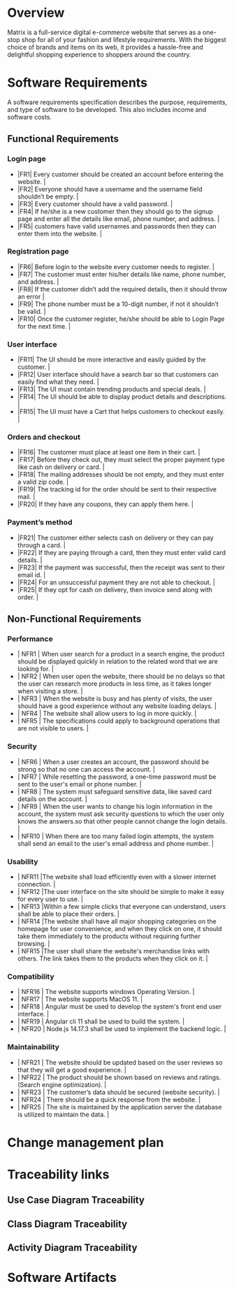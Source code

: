 # Overview

Matrix is a full-service digital e-commerce website that serves as a one-stop shop for all of your fashion and lifestyle requirements. With the biggest choice of brands and items on its web, it provides a hassle-free and delightful shopping experience to shoppers around the country.

# Software Requirements

A software requirements specification describes the purpose, requirements, and type of software to be developed. This also includes income and software costs.

## Functional Requirements

 ### Login page 

* |FR1| Every customer should be created an account before entering the website. |
* |FR2| Everyone should have a username and the username field shouldn’t be empty. |
* |FR3| Every customer should have a valid password. |
* |FR4| If he/she is a new customer then they should go to the signup page and enter all the details like email, phone number, and address. |
* |FR5| customers have valid usernames and passwords then they can enter them into the website. |

### Registration page

* |FR6| Before login to the website every customer needs to register. |
* |FR7| The customer must enter his/her details like name, phone number, and address. |
* |FR8| If the customer didn’t add the required details, then it should throw an error |
* |FR9| The phone number must be a 10-digit number, if not it shouldn’t be valid. |
* |FR10| Once the customer register, he/she should be able to Login Page for the next time. |

 ### User interface

* |FR11| The UI should be more interactive and easily guided by the customer. |
* |FR12| User interface should have a search bar so that customers can easily find what they need. |
* |FR13| The UI must contain trending products and special deals. |
* |FR14| The UI should be able to display product details and descriptions. |
* |FR15| The UI must have a Cart that helps customers to checkout easily. |

### Orders and checkout

* |FR16| The customer must place at least one item in their cart. |
* |FR17| Before they check out, they must select the proper payment type like cash on delivery or card. |
* |FR18| The mailing addresses should be not empty, and they must enter a valid zip code. |
* |FR19| The tracking id for the order should be sent to their respective mail. |
* |FR20| If they have any coupons, they can apply them here. |

### Payment’s method

* |FR21| The customer either selects cash on delivery or they can pay through a card. |
* |FR22| If they are paying through a card, then they must enter valid card details. |
* |FR23| If the payment was successful, then the receipt was sent to their email id. |
* |FR24| For an unsuccessful payment they are not able to checkout. |
* |FR25| If they opt for cash on delivery, then invoice send along with order. |




## Non-Functional Requirements

### Performance

* | NFR1 |  When user search for a product in a search engine, the product should be displayed quickly in relation to the related word that we are looking for. |
* | NFR2 | When user open the website, there should be no delays so that the user can research more products in less time, as it takes longer when visiting a store. |
* | NFR3 | When the website is busy and has plenty of visits, the user should have a good experience without any website loading delays. |
* | NFR4 | The website shall allow users to log in more quickly. |
* | NFR5 | The specifications could apply to background operations that are not visible to users. |

### Security

* | NFR6 | When a user creates an account, the password should be strong so that no one can access the account. |
* | NFR7 | While resetting the password, a one-time password must be sent to the user's email or phone number. |
* | NFR8 | The system must safeguard sensitive data, like saved card details on the account. | 
* | NFR9 | When the user wants to change his login information in the account, the system must ask security questions to which the user only knows the answers.so that other people cannot change the login details. |
* | NFR10 | When there are too many failed login attempts, the system shall send an email to the user's email address and phone number. |

### Usability

* | NFR11 |The website shall load efficiently even with a slower internet connection. |
* | NFR12 |The user interface on the site should be simple to make it easy for every user to use. |      
* | NFR13 |Within a few simple clicks that everyone can understand, users shall be able to place their orders. |
* | NFR14 |The website shall have all major shopping categories on the homepage for user convenience, and when they click on one, it should take them immediately to the products without requiring further browsing. |
* | NFR15 |The user shall share the website's merchandise links with others. The link takes them to the products when they click on it. |

### Compatibility

* | NFR16 | The website supports  windows Operating Version. | 
* | NFR17 | The website supports  MacOS 11. |
* | NFR18 | Angular must be used to develop the system's front end user interface. |
* | NFR19 | Angular cli 11 shall be used to build the system. |
* | NFR20 | Node.js 14.17.3  shall  be used to implement the backend logic. |

### Maintainability

* | NFR21 | The website should be updated based on the user reviews so that they will get a good experience. |
* | NFR22 | The product should be shown based on reviews and ratings. (Search engine optimization). |
* | NFR23 | The customer’s data should be secured (website security). |
* | NFR24 | There should be a quick response from the website. |
* | NFR25 | The site is maintained by the application server the database is utilized to maintain the data. |

# Change management plan

# Traceability links

## Use Case Diagram Traceability

## Class Diagram Traceability

## Activity Diagram Traceability


# Software Artifacts
